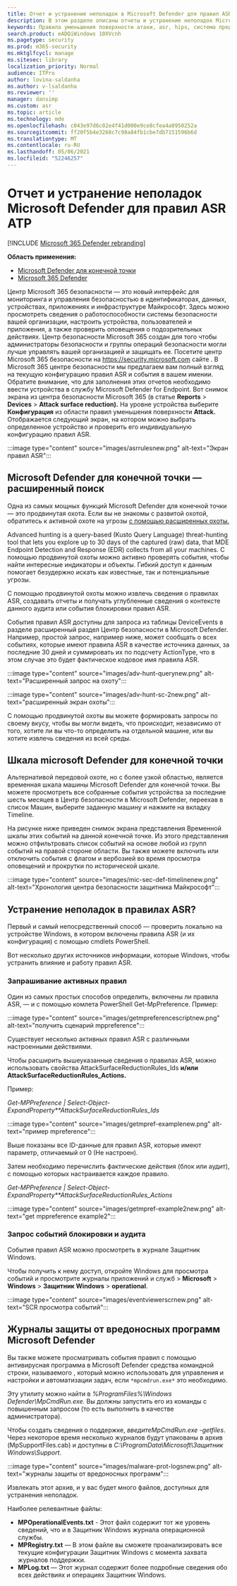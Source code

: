 ```yaml
---
title: Отчет и устранение неполадок в Microsoft Defender для правил ASR конечной точки
description: В этом разделе описаны отчеты и устранение неполадок Microsoft Defender для правил ASR конечной точки
keywords: Правила уменьшения поверхности атаки, asr, hips, система предотвращения вторжения хостов, правила защиты, антиэкспозиция, антиэкспозит, эксплойт, профилактика инфекций, защитник Майкрософт для конечной точки
search.product: eADQiWindows 10XVcnh
ms.pagetype: security
ms.prod: m365-security
ms.mktglfcycl: manage
ms.sitesec: library
localization_priority: Normal
audience: ITPro
author: lovina-saldanha
ms.author: v-lsaldanha
ms.reviewer: ''
manager: dansimp
ms.custom: asr
ms.topic: article
ms.technology: mde
ms.openlocfilehash: c043e97d6c02e4f41d000e9ce8cfea4a0950252a
ms.sourcegitcommit: ff20f5b4e3268c7c98a84fb1cbe7db7151596b6d
ms.translationtype: MT
ms.contentlocale: ru-RU
ms.lasthandoff: 05/06/2021
ms.locfileid: "52246257"
---
```

# <a name="report-and-troubleshoot-microsoft-defender-for-atp-asr-rules"></a>Отчет и устранение неполадок Microsoft Defender для правил ASR ATP

[!INCLUDE [Microsoft 365 Defender rebranding](../../includes/microsoft-defender.md)]

**Область применения:**

- [Microsoft Defender для конечной точки](https://go.microsoft.com/fwlink/?linkid=2154037)
- [Microsoft 365 Defender](https://go.microsoft.com/fwlink/?linkid=2118804)

Центр Microsoft 365 безопасности — это новый интерфейс для мониторинга и управления безопасностью в идентификаторах, данных, устройствах, приложениях и инфраструктуре Майкрософт. Здесь можно просмотреть сведения о работоспособности системы безопасности вашей организации, настроить устройства, пользователей и приложения, а также проверить оповещения о подозрительных действиях. Центр безопасности Microsoft 365 создан для того чтобы администраторы безопасности и группы операций безопасности могли лучше управлять вашей организацией и защищать ее. Посетите центр Microsoft 365 безопасности на https://security.microsoft.com сайте .
В Microsoft 365 центре безопасности мы предлагаем вам полный взгляд на текущую конфигурацию правил ASR и события в вашем имении. Обратите внимание, что для заполнения этих отчетов необходимо ввести устройства в службу Microsoft Defender for Endpoint.
Вот снимок экрана из центра безопасности Microsoft 365 (в статье **Reports**  >  **Devices**  >  **Attack surface reduction).** На уровне устройства выберите **Конфигурация** из области правил уменьшения поверхности **Attack.** Отображается следующий экран, на котором можно выбрать определенное устройство и проверить его индивидуальную конфигурацию правил ASR.

:::image type="content" source="images/asrrulesnew.png" alt-text="Экран правил ASR":::

## <a name="microsoft-defender-for-endpoint--advanced-hunting"></a>Microsoft Defender для конечной точки — расширенный поиск

Одна из самых мощных функций Microsoft Defender для конечной точки — это продвинутая охота. Если вы не знакомы с развитой охотой, обратитесь к активной охоте на угрозы [с помощью расширенных охоты.](advanced-hunting-overview.md)

Advanced hunting is a query-based (Kusto Query Language) threat-hunting tool that lets you explore up to 30 days of the captured (raw) data, that MDE Endpoint Detection and Response (EDR) collects from all your machines. С помощью продвинутой охоты можно активно проверять события, чтобы найти интересные индикаторы и объекты. Гибкий доступ к данным помогает безудержно искать как известные, так и потенциальные угрозы.

С помощью продвинутой охоты можно извлечь сведения о правилах ASR, создавать отчеты и получать углубленные сведения о контексте данного аудита или события блокировки правил ASR.

События правил ASR доступны для запроса из таблицы DeviceEvents в разделе расширенный раздел Центр безопасности в Microsoft Defender. Например, простой запрос, например ниже, может сообщать о всех событиях, которые имеют правила ASR в качестве источника данных, за последние 30 дней и суммировать их по подсчету ActionType, что в этом случае это будет фактическое кодовое имя правила ASR.

:::image type="content" source="images/adv-hunt-querynew.png" alt-text="Расширенный запрос на охоту":::

:::image type="content" source="images/adv-hunt-sc-2new.png" alt-text="расширенный экран охоты":::

С помощью продвинутой охоты вы можете формировать запросы по своему вкусу, чтобы вы могли видеть, что происходит, независимо от того, хотите ли вы что-то определить на отдельной машине, или вы хотите извлечь сведения из всей среды.

## <a name="microsoft-defender-for-endpoint-machine-timeline"></a>Шкала microsoft Defender для конечной точки

Альтернативой передовой охоте, но с более узкой областью, является временная шкала машины Microsoft Defender для конечной точки. Вы можете просмотреть все собранные события устройства за последние шесть месяцев в Центр безопасности в Microsoft Defender, переехав в список Машин, выберите заданную машину и нажмите на вкладку Timeline.

На рисунке ниже приведен снимок экрана представления Временной шкалы этих событий на данной конечной точке.  Из этого представления можно отфильтровать список событий на основе любой из групп событий на правой стороне области. Вы также можете включить или отключить события с флагом и вербозией во время просмотра оповещений и прокрутки по исторической шкале.

:::image type="content" source="images/mic-sec-def-timelinenew.png" alt-text="Хронология центра безопасности защитника Майкрософт":::

## <a name="how-to-troubleshoot-asr-rules"></a>Устранение неполадок в правилах ASR?

Первый и самый непосредственный способ — проверить локально на устройстве Windows, в котором включены правила ASR (и их конфигурация) с помощью cmdlets PowerShell.

Вот несколько других источников информации, которые Windows, чтобы устранить влияние и работу правил ASR.

### <a name="querying-which-rules-are-active"></a>Запрашивание активных правил
Один из самых простых способов определить, включены ли правила ASR, — и с помощью комлета PowerShell Get-MpPreference.
Пример:

:::image type="content" source="images/getmpreferencescriptnew.png" alt-text="получить сценарий mppreference":::

Существует несколько активных правил ASR с различными настроенными действиями.

Чтобы расширить вышеуказанные сведения о правилах ASR, можно использовать свойства AttackSurfaceReductionRules_Ids  **и/или AttackSurfaceReductionRules_Actions.**

Пример:

*Get-MPPreference | Select-Object-ExpandProperty**AttackSurfaceReductionRules_Ids*

:::image type="content" source="images/getmpref-examplenew.png" alt-text="пример mpreference":::

Выше показаны все ID-данные для правил ASR, которые имеют параметр, отличаемый от 0 (Не настроен).

Затем необходимо перечислить фактические действия (блок или аудит), с помощью которых настраивается каждое правило. 

*Get-MPPreference | Select-Object-ExpandProperty**AttackSurfaceReductionRules_Actions*

:::image type="content" source="images/getmpref-example2new.png" alt-text="get mppreference example2":::

### <a name="querying-blocking-and-auditing-events"></a>Запрос событий блокировки и аудита
События правил ASR можно просмотреть в журнале Защитник Windows.

Чтобы получить к нему доступ, откройте Windows для просмотра событий и просмотрите журналы приложений и служб  >  **Microsoft**  >  **Windows**  >  **Защитник Windows**  >  **operational**.

:::image type="content" source="images/eventviewerscrnew.png" alt-text="SCR просмотра событий":::

## <a name="microsoft-defender-malware-protection-logs"></a>Журналы защиты от вредоносных программ Microsoft Defender
Вы также можете просматривать события правил с помощью антивирусная программа в Microsoft Defender средства командной строки, называемого , который можно использовать для управления и настройки и автоматизации задач, если `*mpcmdrun.exe*` это необходимо.

Эту утилиту можно найти в *%ProgramFiles%\Windows Defender\MpCmdRun.exe.* Вы должны запустить его из команды с повышенным запросом (то есть выполнить в качестве администратора).

Чтобы создать сведения о поддержке, *введитеMpCmdRun.exe -getfiles*. Через некоторое время несколько журналов будут упакованы в архив (MpSupportFiles.cab) и доступны в *C:\ProgramData\Microsoft\Защитник Windows\Support*.

:::image type="content" source="images/malware-prot-logsnew.png" alt-text="журналы защиты от вредоносных программ":::

Извлекать этот архив, и у вас будет много файлов, доступных для устранения неполадок.

Наиболее релевантные файлы:

- **MPOperationalEvents.txt** - Этот файл содержит тот же уровень сведений, что и в Защитник Windows журнала операционной службы.
- **MPRegistry.txt** — В этом файле вы сможете проанализировать все текущие конфигурации Защитник Windows с момента захвата журналов поддержки.
- **MPLog.txt** — Этот журнал содержит более подробные сведения обо всех действиях и операциях Защитник Windows.
